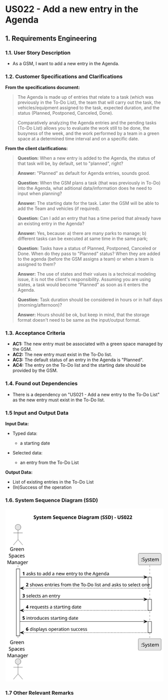 # US022 - Add a new entry in the Agenda


## 1. Requirements Engineering

### 1.1. User Story Description

- As a GSM, I want to add a new entry in the Agenda.

### 1.2. Customer Specifications and Clarifications

**From the specifications document:**

>   The Agenda is made
up of entries that relate to a task (which was previously in the To-Do List),
the team that will carry out the task, the vehicles/equipment assigned to
the task, expected duration, and the status (Planned, Postponed, Canceled,
Done).

>	Comparatively analyzing the Agenda entries and the
pending tasks (To-Do List) allows you to evaluate the work still to be done,
the busyness of the week, and the work performed by a team in a green space
at a determined time interval and on a specific date.

**From the client clarifications:**

> **Question:** When a new entry is added to the Agenda, the status of that task will be, by default, set to "planned", right?
>
> **Answer:** "Planned" as default for Agenda entries, sounds good.

> **Question:** When the GSM plans a task (that was previously in To-Do) into the Agenda, what aditional data/information does he need to input when planning?
>
> **Answer:** The starting date for the task. Later the GSM will be able to add the Team and vehicles (if required).

> **Question:** Can I add an entry that has a time period that already have an existing entry in the Agenda?
>
> **Answer:** Yes, because:
a) there are many parks to manage;
b) different tasks can be executed at same time in the same park;

> **Question:** Tasks have a status of Planned, Postponed, Canceled or Done. When do they pass to "Planned" status? When they are added to the agenda (before the GSM assigns a team) or when a team is assigned to them?
>
> **Answer:** The use of states and their values is a technical modeling issue, it is not the client's responsibility.
Assuming you are using states, a task would become "Planned" as soon as it enters the Agenda.

> **Question:** Task duration should be considered in hours or in half days (morning/afternoon)?
>
> **Answer:** Hours should be ok, but keep in mind, that the storage format doesn't need to be same as the input/output format.

### 1.3. Acceptance Criteria

* **AC1:** The new entry must be associated with a green space managed by the GSM.
* **AC2:** The new entry must exist in the To-Do list.
* **AC3:** The default status of an entry in the Agenda is "Planned".
* **AC4:** The entry on the To-Do list and the starting date should be provided by the GSM.

### 1.4. Found out Dependencies

* There is a dependency on "US021 - Add a new entry to the To-Do List" as the new entry must exist in the To-Do list.

### 1.5 Input and Output Data

**Input Data:**

* Typed data:
  * a starting date

* Selected data:
  * an entry from the To-Do List

**Output Data:**

* List of existing entries in the To-Do List
* (In)Success of the operation

### 1.6. System Sequence Diagram (SSD)


![System Sequence Diagram](svg/us022-system-sequence-diagram.svg)


### 1.7 Other Relevant Remarks